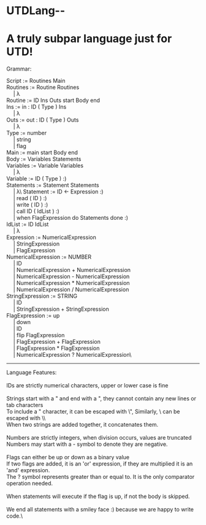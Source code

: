 UTDLang--
================
A truly subpar language just for UTD!
================
Grammar:

Script := Routines Main\
Routines := Routine Routines\
&emsp;       | λ\
Routine := ID Ins Outs start Body end\
Ins := in : ID ( Type ) Ins\
&emsp;    | λ\
Outs := out : ID ( Type ) Outs\
&emsp;    | λ\
Type := number\
&emsp;     | string\
&emsp;     | flag\
Main := main start Body end\
Body := Variables Statements\
Variables := Variable Variables\
&emsp;          | λ\
Variable := ID ( Type ) :)\
Statements := Statement Statements\
&emsp;           | λ\ 
Statement := ID <- Expression :)\
&emsp;          | read ( ID ) :)\
&emsp;          | write ( ID ) :)\
&emsp;          | call ID ( IdList ) :)\
&emsp;          | when FlagExpression do Statements done :)\
IdList := ID IdList\
&emsp;         | λ\
Expression := NumericalExpression\
&emsp;           | StringExpression\
&emsp;           | FlagExpression\
NumericalExpression := NUMBER\
&emsp;                    | ID\
&emsp;                    | NumericalExpression + NumericalExpression\
&emsp;                    | NumericalExpression - NumericalExpression\
&emsp;                    | NumericalExpression * NumericalExpression\
&emsp;                    | NumericalExpression / NumericalExpression\
StringExpression := STRING\
&emsp;                 | ID\
&emsp;                 | StringExpression + StringExpression\
FlagExpression := up\
&emsp;               | down\
&emsp;               | ID\
&emsp;               | flip FlagExpression\
&emsp;               | FlagExpression + FlagExpression\
&emsp;               | FlagExpression * FlagExpression\
&emsp;               | NumericalExpression ? NumericalExpression\
___

Language Features:\
\
IDs are strictly numerical characters, upper or lower case is fine\
\
Strings start with a " and end with a ", they cannot contain any new lines or tab characters\
To include a " character, it can be escaped with \\", Similarly, \\ can be escaped with \\\\ \
When two strings are added together, it concatenates them.\
\
Numbers are strictly integers, when division occurs, values are truncated\
Numbers may start with a - symbol to denote they are negative.\
\
Flags can either be up or down as a binary value\
If two flags are added, it is an 'or' expression, if they are multiplied it is an 'and' expression.\
The ? symbol represents greater than or equal to. It is the only comparator operation needed.\
\
When statements will execute if the flag is up, if not the body is skipped.\
\
We end all statements with a smiley face :) because we are happy to write code.\
